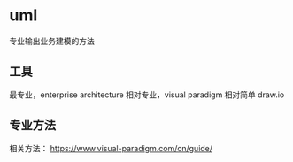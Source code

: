# uml
专业输出业务建模的方法

## 工具
最专业，enterprise architecture
相对专业，visual paradigm
相对简单 draw.io

## 专业方法
相关方法：
https://www.visual-paradigm.com/cn/guide/
